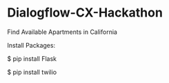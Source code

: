 # Dialogflow-CX-Hackathon
Find Available Apartments in California

Install Packages:

$ pip install Flask

$ pip install twilio
